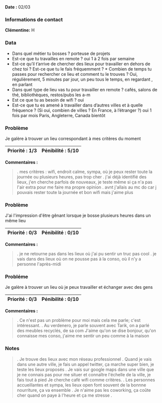 **Date :** 02/03

### Informations de contact
**Clémentine:** H  


### Data

* Dans quel métier tu bosses ? 
porteuse de projets
* Est-ce que tu travailles en remote ? 
oui 1 à 2 fois par semaine
* Est-ce qu’il t’arrive de chercher des lieux pour travailler en dehors de chez toi ? Est-ce que tu le fais fréquemment ? * Combien de temps tu passes pour rechercher ce lieu et comment tu le trouves ? 
Oui, régulièrement, 5 minutes par jour, un peu tous le temps, en regardant , en parlant
* Dans quel type de lieu vas tu pour travailler en remote ?
cafés, salons de thé, bibliothèques, restos/pubs les a-m
* Est ce que tu as besoin de wifi ?
oui
* Est-ce que tu es amené à travailler dans d’autres villes et à quelle fréquence ? (Si oui, combien de villes ? En France, à l’étranger ?)
oui 1 fois par mois Paris, Angleterre, Canada bientôt


### Problème

Je galère à trouver un lieu correspondant à mes critères du moment

**Priorité :** 1/3 | **Pénibilité :** 5/10   
------------ | -------------  
**Commentaires :**
> .  mes critères : wifi, endroit calme, sympa, où je peux rester toute la journée ou plusieurs heures, pas trop cher
> .  j'ai déjà identifié des lieux, j'en cherche parfois de nouveaux, je teste même si ça n'a pas l'air extra pour me faire ma propre opinion
> .  avnt j'allais au mc do car j pouvais rester toute la journée et bon wifi mais j'aime plus

### Problème

J'ai l'impression d'être gênant lorsque je bosse plusieurs heures dans un même lieu

**Priorité :** 0/3 | **Pénibilité :** 0/10   
------------ | -------------  
**Commentaires :**
> .  je ne retourne pas dans les lieux où j'ai pu sentir un truc pas cool
> .  je vais dans des lieux où on ne pousse pas à la conso, où il n'y a personne l'après-midi

### Probléme

Je galère à trouver un lieu où je peux travailler et échanger avec des gens

**Priorité :** 0/3 | **Pénibilité :** 0/10   
------------ | -------------  
**Commentaires :**
> .  Ce n'est pas un problème pour moi mais cela me parle; c'est intéressant.
> .  Au verdenero, je parle souvent avec Tarik, on a parlé des meubles recyclés, de sa com
J'aime qu'on se dise bonjour, qu'on connaisse mes conso, j'aime me sentir un peu comme à la maison


### Notes

> .  Je trouve des lieux avec mon réseau professionnel
> .  Quand je vais dans une autre ville, je fais un appel twitter, ça marche super bien, je teste les lieux proposés
> .  Je vais sur google maps dans une ville que je ne connais pas pour me situer et connaître l'échelle de la ville, je fais tout à pied
Je cherche café wifi comme critères.
> .  Les personnes accueillantes et sympa, les lieux open font souvent de la bonnne nourriture, ça va ensemble
> . Je n'aime pas les coworking, ça coûte cher quand on paye à l'heure et ça me stresse 
> . 
